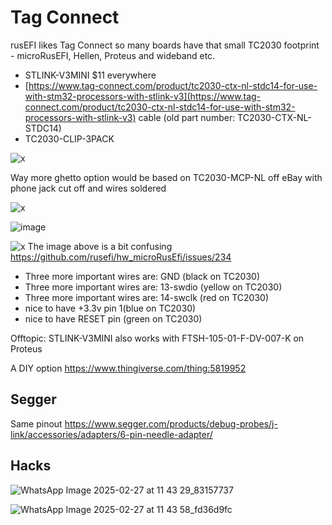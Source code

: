 # Tag Connect

rusEFI likes Tag Connect so many boards have that small TC2030 footprint - microRusEFI, Hellen, Proteus and wideband etc.

* STLINK-V3MINI $11 everywhere
* [https://www.tag-connect.com/product/tc2030-ctx-nl-stdc14-for-use-with-stm32-processors-with-stlink-v3](https://www.tag-connect.com/product/tc2030-ctx-nl-stdc14-for-use-with-stm32-processors-with-stlink-v3) cable (old part number: TC2030-CTX-NL-STDC14)
* TC2030-CLIP-3PACK

![x](Images/tc2030-stlink-v3.jpg)

Way more ghetto option would be based on TC2030-MCP-NL off eBay with phone jack cut off and wires soldered

![x](Hardware/microRusEFI/TC2030_SWD.jpg)

![image](https://github.com/user-attachments/assets/963f1e26-eff2-4b30-b86a-5af6ac6034ae)

![x](Hardware/tc2030.png)
The image above is a bit confusing https://github.com/rusefi/hw_microRusEfi/issues/234

* Three more important wires are: GND (black on TC2030)
* Three more important wires are: 13-swdio (yellow on TC2030)
* Three more important wires are: 14-swclk (red on TC2030)
* nice to have +3.3v pin 1(blue on TC2030)
* nice to have RESET pin (green on TC2030)

Offtopic:
STLINK-V3MINI also works with FTSH-105-01-F-DV-007-K on Proteus

A DIY option https://www.thingiverse.com/thing:5819952

## Segger

Same pinout https://www.segger.com/products/debug-probes/j-link/accessories/adapters/6-pin-needle-adapter/

## Hacks

![WhatsApp Image 2025-02-27 at 11 43 29_83157737](https://github.com/user-attachments/assets/a91337d3-0153-4595-9a3d-e6417bc72da0)

![WhatsApp Image 2025-02-27 at 11 43 58_fd36d9fc](https://github.com/user-attachments/assets/05d9cf73-e785-4336-85db-7ccdd3e01b68)


